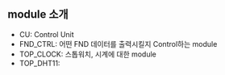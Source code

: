 ## module 소개
* CU: Control Unit
* FND_CTRL: 어떤 FND 데이터를 출력시킬지 Control하는 module
* TOP_CLOCK: 스톱워치, 시계에 대한 module
* TOP_DHT11:
